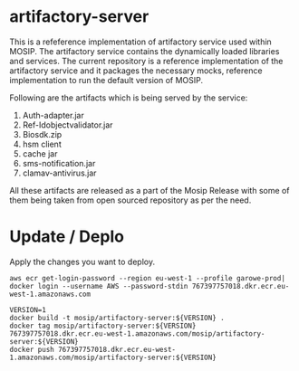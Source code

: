 # artifactory-server

This is a refeference implementation of artifactory service used within MOSIP. The artifactory service contains the dynamically loaded libraries and services. The current repository is a reference implementation of the artifactory service and it packages the necessary mocks, reference implementation to run the default version of MOSIP.

Following are the artifacts which is being served by the service:
  1. Auth-adapter.jar
  2. Ref-Idobjectvalidator.jar
  3. Biosdk.zip
  4. hsm client
  5. cache jar
  6. sms-notification.jar
  7. clamav-antivirus.jar

All these artifacts are released as a part of the Mosip Release with some of them being taken from open sourced repository as per the need.


# Update / Deplo
Apply the changes you want to deploy.
```shell
aws ecr get-login-password --region eu-west-1 --profile garowe-prod| docker login --username AWS --password-stdin 767397757018.dkr.ecr.eu-west-1.amazonaws.com

VERSION=1
docker build -t mosip/artifactory-server:${VERSION} .
docker tag mosip/artifactory-server:${VERSION} 767397757018.dkr.ecr.eu-west-1.amazonaws.com/mosip/artifactory-server:${VERSION}
docker push 767397757018.dkr.ecr.eu-west-1.amazonaws.com/mosip/artifactory-server:${VERSION}
```